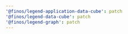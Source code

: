 ```yaml
---
'@finos/legend-application-data-cube': patch
'@finos/legend-data-cube': patch
'@finos/legend-graph': patch
---
```

